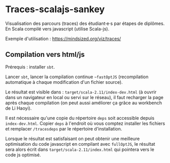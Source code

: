 Traces-scalajs-sankey
=============================

Visualisation des parcours (traces) des étudiant·e·s par étapes de
diplômes. En Scala compilé vers javascript (utilise Scala-js).

Exemple d'utilisation : https://mindsized.org/viz/traces/

## Compilation vers html/js

Prérequis : installer `sbt`.

Lancer `sbt`, lancer la compilation continue `~fastOptJS`
(recompilation automatique à chaque modification d'un fichier source).

Le résultat est visible dans : `target/scala-2.11/index-dev.html` (à
ouvrir dans un navigateur en local ou servi sur le réseau), il faut
recharger la page après chaque compilation (on peut aussi améliorer ça
grâce au workbench de Li Haoyi).

Il est nécessaire qu'une copie du répertoire `deps` soit accessible
depuis `index-dev.html`. Copier `deps` à l'endroit où vous comptez
installer les fichiers et remplacer `/tracesdeps` par le répertoire d'installation.

Lorsque le résultat est satisfaisant on peut obtenir une meilleure
optimisation du code javascript en compilant avec `fullOptJS`, le
résultat sera alors écrit dans  `target/scala-2.11/index.html` qui
pointera vers le code js optimisé.


